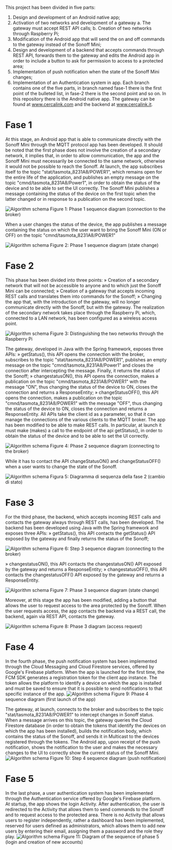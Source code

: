 This project has been divided in five parts:
1.    Design and development of an Android native app;
2.    Activation of two networks and development of a gateway
a.    The gateway must accept REST API calls;
b.    Creation of two networks through Raspberry Pi;
1.    Modification of the Android app that will send the on and off commands to the gateway instead of the Sonoff Mini;
3.    Design and development of a backend that accepts commands through REST API, forwards them to the gateway and edits the Android app in order to include a button to ask for permission to access to a protected area;
4.    Implementation of push notification when the state of the Sonoff Mini changes;
5.    Implementation of an Authentication system in app.
Each branch contains one of the five parts, in branch named fase-1 there is the first point of the bulleted list, in fase-2 there is the second point and so on.
In this repository there is the Android native app.
The gateway can be found at www.cercalink.com and the backend at www.cercalink.it.

# Fase 1

At this stage, an Android app that is able to communicate directly with the Sonoff Mini through the MQTT protocol app has been developed. It should be noted that the first phase does not involve the creation of a secondary network, it implies that, in order to allow communication, the app and the Sonoff Mini must necessarily be connected to the same network, otherwise it would not be possible to reach the Sonoff.
At launch, the app subscribes itself to the topic "stat/tasmota_8231A8/POWER1", which remains open for the entire life of the application, and publishes an empty message on the topic "cmnd/tasmota_8231A8/Power1", in order to obtain the status of the device and to be able to set the UI correctly.
The Sonoff Mini publishes a message containing the status of the device on the first topic when the latter changed or in response to a publication on the second topic.

![Algorithm schema](./images/1.png)
Figure 1: Phase 1 sequence diagram (connection to the broker)

When a user changes the status of the device, the app publishes a message containing the status on which the user want to bring the Sonoff Mini (ON or OFF)  on the topic "cmnd/tasmota_8231A8/POWER1"

![Algorithm schema](./images/2.png)
Figure 2: Phase 1 sequence diagram (state change)

# Fase 2

This phase has been divided into three points: 
» Creation of a secondary network that will not be accessible to anyone and to which just the Sonoff Mini can be connected;
» Creation of a gateway that accepts incoming REST calls and translates them into commands for the Sonoff;
» Changing the app that, with the introduction of the gateway, will no longer communicate directly with the Sonoff, but with the gateway.
The realization of the secondary network takes place through the Raspberry Pi, which, connected to a LAN network, has been configured as a wireless access point.

![Algorithm schema](./images/3.png)
Figure 3: Distinguishing the two networks through the Raspberry Pi

The gateway, developed in Java with the Spring framework, exposes three APIs:
» getStatus(), this API opens the connection with the broker, subscribes to the topic "stat/tasmota_8231A8/POWER1", publishes an empty message on the topic "cmnd/tasmota_8231A8/Power1" and closes the connection after intercepting the message. Finally, it returns the status of the Sonoff;
» changestatusON(), this API opens the connection, makes a publication on the topic "cmnd/tasmota_8231A8/POWER1" with the message "ON", thus changing the status of the device to ON, closes the connection and returns a ResponseEntity;
» changeStatusOFF(), this API opens the connection, makes a publication on the topic "cmnd/tasmota_8231A8/POWER1" with the message "OFF", thus changing the status of the device to ON, closes the connection and returns a ResponseEntity.
All APIs take the client id as a parameter, so that it can manage the connections of the various clients to the MQTT broker.
The app has been modified to be able to make REST calls. In particular, at launch it must make (makes) a call to the endpoint of the api getStatus(), in order to obtain the status of the device and to be able to set the UI correctly. 

![Algorithm schema](./images/4.png)
Figure 4: Phase 2 sequence diagram (connecting to the broker)

While it has to contact the API changeStatusON() and changeStatusOFF() when a user wants to change the state of the Sonoff.
 
 ![Algorithm schema](./images/5.png)
Figura 5: Diagramma di sequenza della fase 2 (cambio di stato)

# Fase 3

For the third phase, the backend, which accepts incoming REST calls and contacts the gateway always through REST calls, has been developed.
The backend has been developed using Java with the Spring framework and exposes three APIs:
» getStatus(), this API contacts the getStatus() API exposed by the gateway and finally returns the status of the Sonoff; 

 ![Algorithm schema](./images/6.png)
Figure 6: Step 3 sequence diagram (connecting to the broker)

» changestatusON(), this API contacts the changestatusON() API exposed by the gateway and returns a ResponseEntity;
» changestatusOFF(), this API contacts the changestatusOFF() API exposed by the gateway and returns a ResponseEntity.
 
![Algorithm schema](./images/7.png)
Figure 7: Phase 3 sequence diagram (state change)

Moreover, at this stage the app has been modified, adding a button that allows the user to request access to the area protected by the Sonoff. When the user requests access, the app contacts the backend via a REST call, the backend, again via REST API, contacts the gateway. 

![Algorithm schema](./images/8.png)
Figure 8: Phase 3 diagram (access request)
 
# Fase 4

In the fourth phase, the push notification system has been implemented through the Cloud Messaging and Cloud Firestore services, offered by Google's Firebase platform.
When the app is launched for the first time, the FCM SDK generates a registration token for the client app instance. The token allows the platform to identify a device on which the app is installed and must be saved to ensure that it is possible to send notifications to that specific instance of the app. 
 ![Algorithm schema](./images/9.png)
Figure 9: Phase 4 sequence diagram (first launch of the app)

The gateway, at launch, connects to the broker and subscribes to the topic "stat/tasmota_8231A8/POWER1" to intercept changes in Sonoff status. When a message arrives on this topic, the gateway queries the Cloud Firestore database (in order to obtain the tokens that identify the devices on which the app has been installed), builds the notification body, which contains the status of the Sonoff, and sends it in Multicast to the devices registered through the tokens. 
The Android app, upon receipt of the push notification, shows the notification to the user and makes the necessary changes to the UI to correctly show the current status of the Sonoff Mini. 
  ![Algorithm schema](./images/10.png)
Figure 10: Step 4 sequence diagram (push notification)

# Fase 5

In the last phase, a user authentication system has been implemented through the Authentication service offered by Google's Firebase platform.
At startup, the app shows the login Activity. After authentication, the user is redirected to the Activity that allows them to send commands to the Sonoff and to request access to the protected area. 
There is no Activity that allows users to register independently, rather a dashboard has been implemented, reserved for users defined as administrators, which allows them to add new users by entering their email, assigning them a password and the role they play. 
  ![Algorithm schema](./images/11.png)
Figure 11: Diagram of the sequence of phase 5 (login and creation of new accounts)
